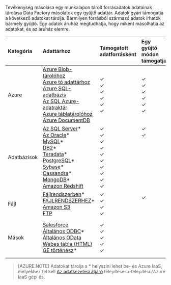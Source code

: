 Tevékenység másolása egy munkalapon tárolt forrásadatok adatainak tárolása Data Factory másolatok egy gyűjtő adattár. Adatok gyári támogatja a következő adatokat tárolja. Bármilyen forrásból származó adatok írhatók bármely gyűjtő. Egy adatok áruház megtudhatja, hogy miként másolhatja az adatokat, és az áruház elemre.

Kategória | Adattárhoz | Támogatott adatforrásként | Egy gyűjtő módon támogatja
:------- | :--------- | :------------------ | :-----------------
Azure | [Azure Blob-tárolóhoz](../articles/data-factory/data-factory-azure-blob-connector.md) <br/> [Azure tó adattárhoz](../articles/data-factory/data-factory-azure-datalake-connector.md) <br/> [Azure SQL-adatbázis](../articles/data-factory/data-factory-azure-sql-connector.md) <br/> [Az SQL Azure-adatraktár](../articles/data-factory/data-factory-azure-sql-data-warehouse-connector.md) <br/> [Azure táblatárolóhoz](../articles/data-factory/data-factory-azure-table-connector.md) <br/> [Azure DocumentDB](../articles/data-factory/data-factory-azure-documentdb-connector.md) <br/> | ✓ <br/> ✓ <br/> ✓ <br/> ✓ <br/> ✓ <br/> ✓ | ✓ <br/> ✓ <br/> ✓ <br/> ✓ <br/> ✓ <br/> ✓
Adatbázisok | [Az SQL Server](../articles/data-factory/data-factory-sqlserver-connector.md)\* <br/> [Az Oracle](../articles/data-factory/data-factory-onprem-oracle-connector.md)\* <br/> [MySQL](../articles/data-factory/data-factory-onprem-mysql-connector.md)\* <br/> [DB2](../articles/data-factory/data-factory-onprem-db2-connector.md)\* <br/> [Teradata](../articles/data-factory/data-factory-onprem-teradata-connector.md)\* <br/> [PostgreSQL](../articles/data-factory/data-factory-onprem-postgresql-connector.md)\* <br/> [Sybase](../articles/data-factory/data-factory-onprem-sybase-connector.md)\* <br/>[Cassandra](../articles/data-factory/data-factory-onprem-cassandra-connector.md)\* <br/>[MongoDB](../articles/data-factory/data-factory-on-premises-mongodb-connector.md)\*<br/>[Amazon Redshift](../articles/data-factory/data-factory-amazon-redshift-connector.md) | ✓ <br/> ✓ <br/> ✓ <br/> ✓ <br/> ✓ <br/> ✓<br/> ✓ <br/> ✓ <br/> ✓ <br/> ✓ | ✓ <br/> ✓ <br/> &nbsp; <br/> &nbsp; <br/> &nbsp; <br/> &nbsp;<br/> &nbsp;<br/> &nbsp;<br/> &nbsp; <br/>&nbsp;
Fájl | [Fájlrendszerben](../articles/data-factory/data-factory-onprem-file-system-connector.md)\* <br/> [FÁJLRENDSZERHEZ](../articles/data-factory/data-factory-hdfs-connector.md)\* <br/> [Amazon S3](../articles/data-factory/data-factory-amazon-simple-storage-service-connector.md) <br/> [FTP](../articles/data-factory/data-factory-ftp-connector.md)| ✓ <br/> ✓ <br/> ✓ <br/> ✓ | ✓ <br/> &nbsp;<br/>&nbsp;
Mások | [Salesforce](../articles/data-factory/data-factory-salesforce-connector.md)<br/> [Általános ODBC](../articles/data-factory/data-factory-odbc-connector.md)\* <br/> [Általános OData](../articles/data-factory/data-factory-odata-connector.md) <br/> [Webes tábla (HTML)](../articles/data-factory/data-factory-web-table-connector.md) <br/> [GE történész](../articles/data-factory/data-factory-odbc-connector.md#ge-historian-store)* | ✓ <br/> ✓ <br/> ✓ <br/> ✓ <br/> ✓  | &nbsp; <br/> &nbsp; <br/> &nbsp; <br/> &nbsp;<br/> &nbsp;<br/> &nbsp;

> [AZURE.NOTE] Adatokat tárolja a * helyszíni lehet be- és Azure IaaS, melyekhez fel kell [Az adatkezelési átjáró](../articles/data-factory/data-factory-data-management-gateway.md) telepítése-a-telepítésű/Azure IaaS gépi és.


